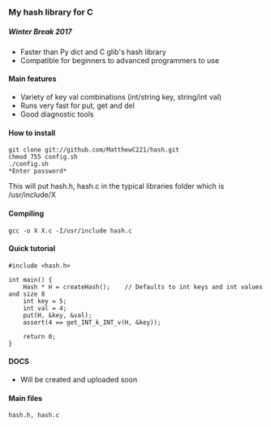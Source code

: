 ### My hash library for C
##### Winter Break 2017

- Faster than Py dict and C glib's hash library
- Compatible for beginners to advanced programmers to use

#### Main features
- Variety of key val combinations (int/string key, string/int val)
- Runs very fast for put, get and del
- Good diagnostic tools

#### How to install
	git clone git://github.com/MatthewC221/hash.git
	chmod 755 config.sh
	./config.sh 
	*Enter password*

This will put hash.h, hash.c in the typical libraries folder which is 
/usr/include/X

#### Compiling
	gcc -o X X.c -I/usr/include hash.c

#### Quick tutorial
	
	#include <hash.h>

	int main() {
		Hash * H = createHash();	// Defaults to int keys and int values and size 8
		int key = 5;
		int val = 4;
		put(H, &key, &val);
		assert(4 == get_INT_k_INT_v(H, &key));

		return 0;
	}

#### DOCS
- Will be created and uploaded soon

#### Main files
	hash.h, hash.c
